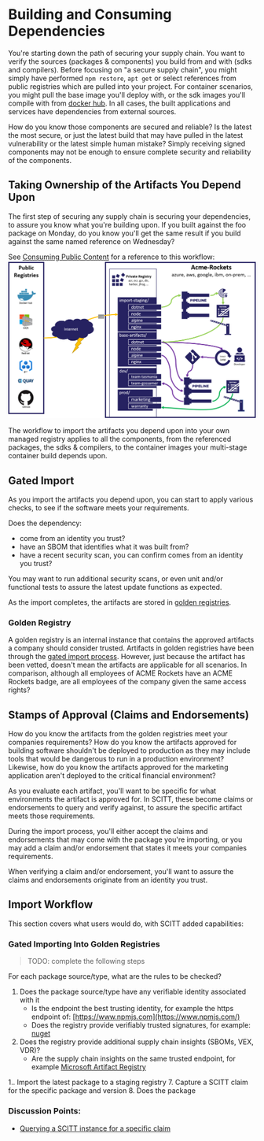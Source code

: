 # Building and Consuming Dependencies

You're starting down the path of securing your supply chain. You want to verify the sources (packages & components) you build from and with (sdks and compilers).
Before focusing on "a secure supply chain", you might simply have performed `npm restore`, `apt get` or select references from public registries which are pulled into your project.
For container scenarios, you might pull the base image you'll deploy with, or the sdk images you'll compile with from [docker hub][docker-hub]. In all cases, the built applications and services have dependencies from external sources.

How do you know those components are secured and reliable?
Is the latest the most secure, or just the latest build that may have pulled in the latest vulnerability or the latest simple human mistake?
Simply receiving signed components may not be enough to ensure complete security and reliability of the components.

## Taking Ownership of the Artifacts You Depend Upon

The first step of securing any supply chain is securing your dependencies, to assure you know what you're building upon. If you built against the foo package on Monday, do you know you'll get the same result if you build against the same named reference on Wednesday?

See [Consuming Public Content](https://opencontainers.org/posts/blog/2020-10-30-consuming-public-content/) for a reference to this workflow:
<img src="./../assets/oci-consuming-public-content.png" alt="Consuming Public Content" style="width:600px;"/>

The workflow to import the artifacts you depend upon into your own managed registry applies to all the components, from the referenced packages, the sdks & compilers, to the container images your multi-stage container build depends upon.

## Gated Import

As you import the artifacts you depend upon, you can start to apply various checks, to see if the software meets your requirements. 

Does the dependency:

- come from an identity you trust?
- have an SBOM that identifies what it was built from?
- have a recent security scan, you can confirm comes from an identity you trust?

You may want to run additional security scans, or even unit and/or functional tests to assure the latest update functions as expected.

As the import completes, the artifacts are stored in [golden registries](#golden-registry).

### Golden Registry

A golden registry is an internal instance that contains the approved artifacts a company should consider trusted.
Artifacts in golden registries have been through the [gated import process](#gated-import).
However, just because the artifact has been vetted, doesn't mean the artifacts are applicable for all scenarios.
In comparison, although all employees of ACME Rockets have an ACME Rockets badge, are all employees of the company given the same access rights?

## Stamps of Approval (Claims and Endorsements)

How do you know the artifacts from the golden registries meet your companies requirements?
How do you know the artifacts approved for building software shouldn't be deployed to production as they may include tools that would be dangerous to run in a production environment?
Likewise, how do you know the artifacts approved for the marketing application aren't deployed to the critical financial environment?

As you evaluate each artifact, you'll want to be specific for what environments the artifact is approved for.
In SCITT, these become claims or endorsements to query and verify against, to assure the specific artifact meets those requirements.

During the import process, you'll either accept the claims and endorsements that may come with the package you're importing, or you may add a claim and/or endorsement that states it meets your companies requirements.

When verifying a claim and/or endorsement, you'll want to assure the claims and endorsements originate from an identity you trust.

## Import Workflow

This section covers what users would do, with SCITT added capabilities:

### Gated Importing Into Golden Registries

> TODO: complete the following steps

For each package source/type, what are the rules to be checked?

1. Does the package source/type have any verifiable identity associated with it
   - Is the endpoint the best trusting identity, for example the https endpoint of: [https://www.npmjs.com](https://www.npmjs.com/)
   - Does the registry provide verifiably trusted signatures, for example: [nuget](https://www.nuget.org/)
2. Does the registry provide additional supply chain insights (SBOMs, VEX, VDR)?
   - Are the supply chain insights on the same trusted endpoint, for example [Microsoft Artifact Registry](http://mcr.microsoft.com/)


1.. Import the latest package to a staging registry
7. Capture a SCITT claim for the specific package and version
8. Does the package 

### Discussion Points:

- [Querying a SCITT instance for a specific claim](../scitt-components/claim-endorsement-spec.md)


[docker-hub]: http://hub.docker.com/